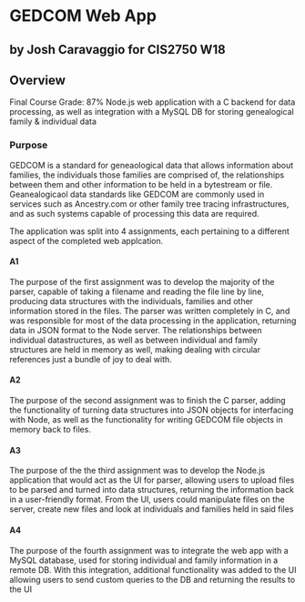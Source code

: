 # GEDCOM Web App
## by Josh Caravaggio for CIS2750 W18

## Overview

Final Course Grade: 87%
Node.js web application with a C backend for data processing, as well as integration with a 
MySQL DB for storing genealogical family & individual data

### Purpose

GEDCOM is a standard for geneaological data that allows information about families, the individuals
those families are comprised of, the relationships between them and other information to be held
in a bytestream or file. Geanealogicaol data standards like GEDCOM are commonly used in services such as
Ancestry.com or other family tree tracing infrastructures, and as such systems capable of processing this
data are required. 

The application was split into 4 assignments, each pertaining to a different aspect of the completed
web applcation.

#### A1

The purpose of the first assignment was to develop the majority of the parser, capable of taking a filename
and reading the file line by line, producing data structures with the individuals, families and other information
stored in the files. The parser was written completely in C, and was responsible for most of the data processing in
the application, returning data in JSON format to the Node server. The relationships between individual datastructures, 
as well as between individual and family structures are held in memory as well, making dealing with circular references 
just a bundle of joy to deal with.

#### A2 

The purpose of the second assignment was to finish the C parser, adding the functionality of turning data structures into
JSON objects for interfacing with Node, as well as the functionality for writing GEDCOM file objects in memory back to files.

#### A3 

The purpose of the the third assignment was to develop the Node.js application that would act as the UI for parser, allowing 
users to upload files to be parsed and turned into data structures, returning the information back in a user-friendly format.
From the UI, users could manipulate files on the server, create new files and look at individuals and families held in said files

#### A4 

The purpose of the fourth assignment was to integrate the web app with a MySQL database, used for storing individual and family information
in a remote DB. With this integration, additional functionality was added to the UI allowing users to send custom queries 
to the DB and returning the results to the UI


